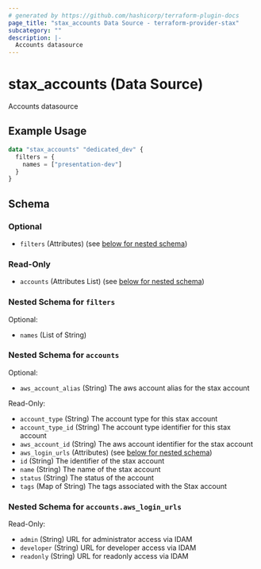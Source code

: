 ```yaml
---
# generated by https://github.com/hashicorp/terraform-plugin-docs
page_title: "stax_accounts Data Source - terraform-provider-stax"
subcategory: ""
description: |-
  Accounts datasource
---
```


# stax_accounts (Data Source)

Accounts datasource

## Example Usage

```terraform
data "stax_accounts" "dedicated_dev" {
  filters = {
    names = ["presentation-dev"]
  }
}
```

<!-- schema generated by tfplugindocs -->
## Schema

### Optional

- `filters` (Attributes) (see [below for nested schema](#nestedatt--filters))

### Read-Only

- `accounts` (Attributes List) (see [below for nested schema](#nestedatt--accounts))

<a id="nestedatt--filters"></a>
### Nested Schema for `filters`

Optional:

- `names` (List of String)


<a id="nestedatt--accounts"></a>
### Nested Schema for `accounts`

Optional:

- `aws_account_alias` (String) The aws account alias for the stax account

Read-Only:

- `account_type` (String) The account type for this stax account
- `account_type_id` (String) The account type identifier for this stax account
- `aws_account_id` (String) The aws account identifier for the stax account
- `aws_login_urls` (Attributes) (see [below for nested schema](#nestedatt--accounts--aws_login_urls))
- `id` (String) The identifier of the stax account
- `name` (String) The name of the stax account
- `status` (String) The status of the account
- `tags` (Map of String) The tags associated with the Stax account

<a id="nestedatt--accounts--aws_login_urls"></a>
### Nested Schema for `accounts.aws_login_urls`

Read-Only:

- `admin` (String) URL for administrator access via IDAM
- `developer` (String) URL for developer access via IDAM
- `readonly` (String) URL for readonly access via IDAM


